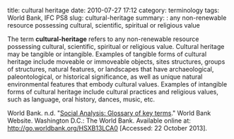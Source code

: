 title: cultural heritage
date: 2010-07-27 17:12
category: terminology
tags: World Bank, IFC PS8
slug: cultural-heritage
summary: : any non-renewable resource possessing cultural, scientific, spiritual or religious value

<!--
summary: 
-->
The term **cultural-heritage** refers to any non-renewable resource possessing cultural, scientific, spiritual or religious value. Cultural heritage may be tangible or intangible. Examples of tangible forms of cultural heritage include moveable or immoveable objects, sites structures, groups of structures, natural features, or landscapes that have archaeological, paleontological, or historical significance, as well as unique natural environmental features that embody cultural values. Examples of intangible forms of cultural heritage include cultural practices and religious values, such as language, oral history, dances, music, etc. 

World Bank. n.d. "[Social Analysis: Glossary of key terms](http://go.worldbank.org/HSXB13LCA0)." World Bank Website. Washington D.C.: The World Bank. Available online at: http://go.worldbank.org/HSXB13LCA0 [Accessed: 22 October 2013].


